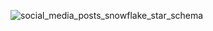 ![social_media_posts_snowflake_star_schema](https://github.com/user-attachments/assets/8532503a-7331-459d-9974-d2b20968e73e)
